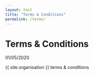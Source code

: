 ```yaml
---
layout: text
title: "Terms & Conditions"
permalink: /terms/
---
```


Terms & Conditions
==============

01/05/2020

{{ site.organisation }} terms & conditions
